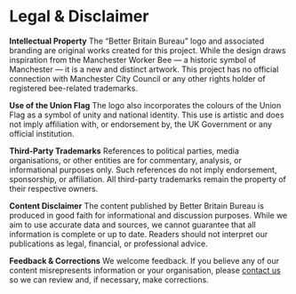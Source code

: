 # Legal & Disclaimer

**Intellectual Property**
The “Better Britain Bureau” logo and associated branding are original works created for this project. While the design draws inspiration from the Manchester Worker Bee — a historic symbol of Manchester — it is a new and distinct artwork. This project has no official connection with Manchester City Council or any other rights holder of registered bee-related trademarks.

**Use of the Union Flag**
The logo also incorporates the colours of the Union Flag as a symbol of unity and national identity. This use is artistic and does not imply affiliation with, or endorsement by, the UK Government or any official institution.

**Third-Party Trademarks**
References to political parties, media organisations, or other entities are for commentary, analysis, or informational purposes only. Such references do not imply endorsement, sponsorship, or affiliation. All third-party trademarks remain the property of their respective owners.

**Content Disclaimer**
The content published by Better Britain Bureau is produced in good faith for informational and discussion purposes. While we aim to use accurate data and sources, we cannot guarantee that all information is complete or up to date. Readers should not interpret our publications as legal, financial, or professional advice.

**Feedback & Corrections**
We welcome feedback. If you believe any of our content misrepresents information or your organisation, please [contact us](mailto:admin@betterbritain.org.uk) so we can review and, if necessary, make corrections.
